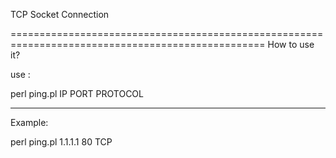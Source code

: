 TCP Socket Connection


==================================================================================================
How to use it? 

use :

perl ping.pl IP PORT PROTOCOL

--------------------------------------------------------------------
Example:

perl ping.pl 1.1.1.1 80 TCP
